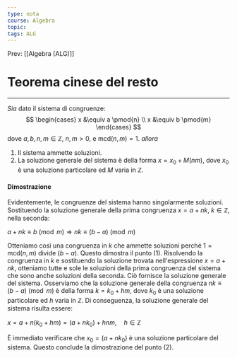 ```yaml
---
type: nota
course: Algebra
topic: 
tags: ALG
---
```


Prev: [[Algebra (ALG)]]

# Teorema cinese del resto 
---
_Sia_ dato il sistema di congruenze:
$$
\begin{cases}
x &\equiv a \pmod{n} \\
x &\equiv b \pmod{m}
\end{cases}
$$
dove $a, b, n, m \in \mathbb{Z}$, $n, m > 0$, e $\text{mcd}(n, m) = 1$.
_allora_
1. Il sistema ammette soluzioni.
2. La soluzione generale del sistema è della forma $x = x_0 + M(nm)$, dove $x_0$ è una soluzione particolare ed $M$ varia in $\mathbb{Z}$.

#### Dimostrazione
Evidentemente, le congruenze del sistema hanno singolarmente soluzioni. Sostituendo la soluzione generale della prima congruenza $x = a + nk$, $k \in \mathbb{Z}$, nella seconda:

$a + nk \equiv b \pmod{m} \Rightarrow nk \equiv (b - a) \pmod{m}$

Otteniamo così una congruenza in $k$ che ammette soluzioni perché $1 = \text{mcd}(n, m)$ divide $(b - a)$. Questo dimostra il punto (1). Risolvendo la congruenza in $k$ e sostituendo la soluzione trovata nell'espressione $x = a + nk$, otteniamo tutte e sole le soluzioni della prima congruenza del sistema che sono anche soluzioni della seconda. Ciò fornisce la soluzione generale del sistema. Osserviamo che la soluzione generale della congruenza $nk \equiv (b - a) \pmod{m}$ è della forma $k = k_0 + hm$, dove $k_0$ è una soluzione particolare ed $h$ varia in $\mathbb{Z}$. Di conseguenza, la soluzione generale del sistema risulta essere:

$x = a + n(k_0 + hm) = (a + nk_0) + hnm, \quad h \in \mathbb{Z}$

È immediato verificare che $x_0 = (a + nk_0)$ è una soluzione particolare del sistema. Questo conclude la dimostrazione del punto (2).
